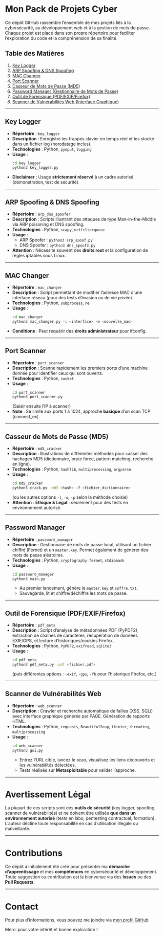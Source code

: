 # Mon Pack de Projets Cyber

Ce dépôt GitHub rassemble l’ensemble de mes projets liés à la cybersécurité, au développement web et à la gestion de mots de passe. Chaque projet est placé dans son propre répertoire pour faciliter l’exploration du code et la compréhension de sa finalité.

## Table des Matières
1. [Key Logger](#key-logger)  
2. [ARP Spoofing & DNS Spoofing](#arp-spoofing--dns-spoofing)  
3. [MAC Changer](#mac-changer)  
4. [Port Scanner](#port-scanner)  
5. [Casseur de Mots de Passe (MD5)](#casseur-de-mots-de-passe-md5)  
6. [Password Manager (Gestionnaire de Mots de Passe)](#password-manager)  
7. [Outil de Forensique (PDF/EXIF/Firefox)](#outil-de-forensique)  
8. [Scanner de Vulnérabilités Web (Interface Graphique)](#scanner-de-vulnérabilités-web)  

---

## Key Logger
- **Répertoire** : `key_logger`
- **Description** : Enregistre les frappes clavier en temps réel et les stocke dans un fichier log (horodatage inclus).
- **Technologies** : Python, `pynput`, `logging`
- **Usage** : 
  ```bash
  cd key_logger
  python3 key_logger.py
  ```
- **Disclaimer** : Usage **strictement réservé** à un cadre autorisé (démonstration, test de sécurité).

---

## ARP Spoofing & DNS Spoofing
- **Répertoire** : `arp_dns_spoofer`
- **Description** : Scripts illustrant des attaques de type Man-in-the-Middle via ARP poisoning et DNS spoofing.
- **Technologies** : Python, `scapy`, `netfilterqueue`
- **Usage** :
  - ARP Spoofer : `python3 arp_spoof.py`
  - DNS Spoofer : `python3 dns_spoof2.py`
- **Attention** : Nécessite souvent des **droits root** et la configuration de règles iptables sous Linux.

---

## MAC Changer
- **Répertoire** : `mac_changer`
- **Description** : Script permettant de modifier l’adresse MAC d’une interface réseau (pour des tests d’évasion ou de vie privée).
- **Technologies** : Python, `subprocess`, `re`
- **Usage** :
  ```bash
  cd mac_changer
  python3 mac_changer.py -i <interface> -m <nouvelle_mac>
  ```
- **Conditions** : Peut requérir des **droits administrateur** pour ifconfig.

---

## Port Scanner
- **Répertoire** : `port_scanner`
- **Description** : Scanne rapidement les premiers ports d’une machine donnée pour identifier ceux qui sont ouverts.
- **Technologies** : Python, `socket`
- **Usage** : 
  ```bash
  cd port_scanner
  python3 port_scanner.py
  ```
  (Saisir ensuite l’IP à scanner)
- **Note** : Se limite aux ports 1 à 1024, approche **basique** d’un scan TCP (connect_ex).

---

## Casseur de Mots de Passe (MD5)
- **Répertoire** : `md5_cracker`
- **Description** : Illustrations de différentes méthodes pour casser des hachages MD5 (dictionnaire, brute force, pattern matching, recherche en ligne).
- **Technologies** : Python, `hashlib`, `multiprocessing`, `argparse`
- **Usage** : 
  ```bash
  cd md5_cracker
  python3 crack.py -md5 <hash> -f <fichier_dictionnaire>
  ```
  (ou les autres options `-l`, `-o`, `-p` selon la méthode choisie)
- **Attention** : **Éthique & Légal** : seulement pour des tests en environnement autorisé.

---

## Password Manager
- **Répertoire** : `password_manager`
- **Description** : Gestionnaire de mots de passe local, utilisant un fichier chiffré (Fernet) et un `master.key`. Permet également de générer des mots de passe aléatoires.
- **Technologies** : Python, `cryptography.fernet`, `stdiomask`
- **Usage** : 
  ```bash
  cd password_manager
  python3 main.py
  ```
  - Au premier lancement, génère le `master.key` et `coffre.txt`.
  - Sauvegarde, lit et chiffre/déchiffre les mots de passe.

---

## Outil de Forensique (PDF/EXIF/Firefox)
- **Répertoire** : `pdf_meta`
- **Description** : Script d’analyse de métadonnées PDF (PyPDF2), extraction de chaînes de caractères, récupération de données EXIF/GPS, et lecture d’historiques/cookies Firefox.
- **Technologies** : Python, `PyPDF2`, `exifread`, `sqlite3`
- **Usage** : 
  ```bash
  cd pdf_meta
  python3 pdf_meta.py -pdf <fichier.pdf>
  ```
  (puis différentes options : `-exif`, `-gps`, `-fh` pour l’historique Firefox, etc.)

---

## Scanner de Vulnérabilités Web
- **Répertoire** : `web_scanner`
- **Description** : Crawler et recherche automatique de failles (XSS, SQLi) avec interface graphique générée par PAGE. Génération de rapports HTML.
- **Technologies** : Python, `requests`, `BeautifulSoup`, `tkinter`, `threading`, `multiprocessing`
- **Usage** :
  ```bash
  cd web_scanner
  python3 gui.py
  ```
  - Entrez l’URL cible, lancez le scan, visualisez les liens découverts et les vulnérabilités détectées.
  - Tests réalisés sur **Metasploitable** pour valider l’approche.

---

# Avertissement Légal

La plupart de ces scripts sont des **outils de sécurité** (key logger, spoofing, scanner de vulnérabilités) et ne doivent être utilisés **que dans un environnement autorisé** (tests en labo, pentesting contractuel, formation). L’auteur décline toute responsabilité en cas d’utilisation illégale ou malveillante.

---

# Contributions

Ce dépôt a initialement été créé pour présenter ma **démarche d’apprentissage** et mes **compétences** en cybersécurité et développement. Toute suggestion ou contribution est la bienvenue via des **Issues** ou des **Pull Requests**.

---

# Contact

Pour plus d’informations, vous pouvez me joindre via [mon profil GitHub](https://github.com/vito-AM.com)

Merci pour votre intérêt et bonne exploration !
